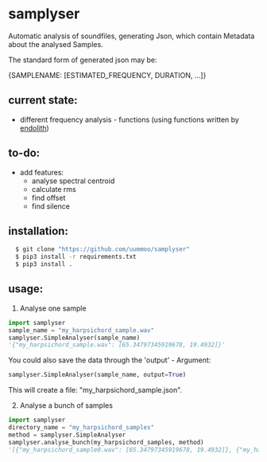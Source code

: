 # samplyser

Automatic analysis of soundfiles, generating Json, which contain
Metadata about the analysed Samples.

The standard form of generated json may be:

{SAMPLENAME: [ESTIMATED_FREQUENCY, DURATION, ...]}

current state:
-------------
* different frequency analysis - functions (using functions written by [endolith](https://gist.github.com/endolith/255291))

to-do:
-------------
* add features:
  * analyse spectral centroid
  * calculate rms
  * find offset
  * find silence


installation:
-------------
```sh
  $ git clone "https://github.com/uummoo/samplyser"
  $ pip3 install -r requirements.txt
  $ pip3 install .
```

usage:
-------------

1. Analyse one sample
```python
import samplyser
sample_name = "my_harpsichord_sample.wav"
samplyser.SimpleAnalyser(sample_name)
'{"my_harpsichord_sample.wav": [65.34797345919678, 19.4932]}'
```

You could also save the data through the 'output' - Argument:
```python
samplyser.SimpleAnalyser(sample_name, output=True)
```
This will create a file: "my_harpsichord_sample.json".

2. Analyse a bunch of samples
```python
import samplyser
directory_name = "my_harpsichord_samples"
method = samplyser.SimpleAnalyser
samplyser.analyse_bunch(my_harpsichord_samples, method)
'[{"my_harpsichord_sample0.wav": [65.34797345919678, 19.4932]}, {"my_harpsichord_sample1.wav": [69.34797345919678, 14.4932]}]'
```
